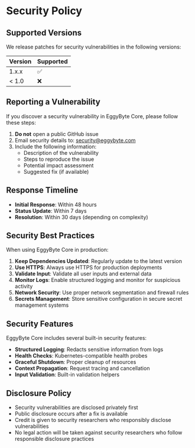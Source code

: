 # Security Policy

## Supported Versions

We release patches for security vulnerabilities in the following versions:

| Version | Supported          |
| ------- | ------------------ |
| 1.x.x   | :white_check_mark: |
| < 1.0   | :x:                |

## Reporting a Vulnerability

If you discover a security vulnerability in EggyByte Core, please follow these steps:

1. **Do not** open a public GitHub issue
2. Email security details to: security@eggybyte.com
3. Include the following information:
   - Description of the vulnerability
   - Steps to reproduce the issue
   - Potential impact assessment
   - Suggested fix (if available)

## Response Timeline

- **Initial Response**: Within 48 hours
- **Status Update**: Within 7 days
- **Resolution**: Within 30 days (depending on complexity)

## Security Best Practices

When using EggyByte Core in production:

1. **Keep Dependencies Updated**: Regularly update to the latest version
2. **Use HTTPS**: Always use HTTPS for production deployments
3. **Validate Input**: Validate all user inputs and external data
4. **Monitor Logs**: Enable structured logging and monitor for suspicious activity
5. **Network Security**: Use proper network segmentation and firewall rules
6. **Secrets Management**: Store sensitive configuration in secure secret management systems

## Security Features

EggyByte Core includes several built-in security features:

- **Structured Logging**: Redacts sensitive information from logs
- **Health Checks**: Kubernetes-compatible health probes
- **Graceful Shutdown**: Proper cleanup of resources
- **Context Propagation**: Request tracing and cancellation
- **Input Validation**: Built-in validation helpers

## Disclosure Policy

- Security vulnerabilities are disclosed privately first
- Public disclosure occurs after a fix is available
- Credit is given to security researchers who responsibly disclose vulnerabilities
- No legal action will be taken against security researchers who follow responsible disclosure practices
